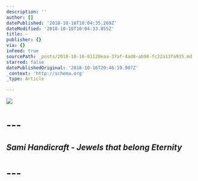 ```yaml
---
description: ''
author: []
datePublished: '2018-10-18T10:04:35.269Z'
dateModified: '2018-10-18T10:04:33.855Z'
title: —
publisher: {}
via: {}
inFeed: true
sourcePath: _posts/2018-10-16-01128eaa-37af-4ad8-ab98-fc22a13fa935.md
starred: false
datePublishedOriginal: '2018-10-16T20:46:19.987Z'
_context: 'http://schema.org'
_type: Article

---
```

![](https://the-grid-user-content.s3-us-west-2.amazonaws.com/b4632c53-9903-4ed9-9b85-c6bfb1efd0c3.jpg)

# ---

## _**Sami Handicraft - Jewels that belong Eternity**_

# ---